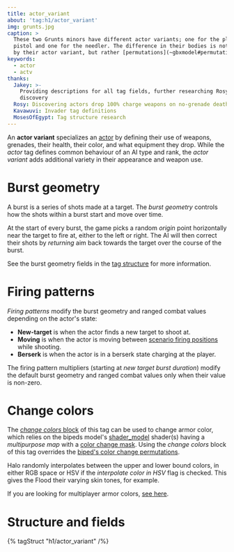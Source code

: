```yaml
---
title: actor_variant
about: 'tag:h1/actor_variant'
img: grunts.jpg
caption: >
  These two Grunts minors have different actor variants; one for the plasma
  pistol and one for the needler. The difference in their bodies is not caused
  by their actor variant, but rather [permutations](~gbxmodel#permutations).
keywords:
  - actor
  - actv
thanks:
  Jakey: >-
    Providing descriptions for all tag fields, further researching Rosy's
    discovery
  Rosy: Discovering actors drop 100% charge weapons on no-grenade deaths
  Kavawuvi: Invader tag definitions
  MosesOfEgypt: Tag structure research
---
```

An **actor variant** specializes an [actor](~) by defining their use of weapons, grenades, their health, their color, and what equipment they drop. While the _actor_ tag defines common behaviour of an AI type and rank, the _actor variant_ adds additional variety in their appearance and weapon use.

# Burst geometry
A burst is a series of shots made at a target. The _burst geometry_ controls how the shots within a burst start and move over time.

At the start of every burst, the game picks a random _origin_ point horizontally near the target to fire at, either to the left or right. The AI will then correct their shots by _returning_ aim back towards the target over the course of the burst.

See the burst geometry fields in the [tag structure](#structure-and-fields) for more information.

# Firing patterns
_Firing patterns_ modify the burst geometry and ranged combat values depending on the actor's state:

* **New-target** is when the actor finds a new target to shoot at.
* **Moving** is when the actor is moving between [scenario firing positions](~scenario#tag-field-encounters-firing-positions) while shooting.
* **Berserk** is when the actor is in a berserk state charging at the player.

The firing pattern multipliers (starting at _new target burst duration_) modify the default burst geometry and ranged combat values only when their value is non-zero.

# Change colors
The [_change colors_ block](#tag-field-change-colors) of this tag can be used to change armor color, which relies on the bipeds model's [shader_model](~) shader(s) having a _multipurpose map_ with a [color change mask](~shader_model#change-color). Using the _change colors_ block of this tag overrides the [biped's color change permutations](~object#tag-field-change-colors).

Halo randomly interpolates between the upper and lower bound colors, in either RGB space or HSV if the _interpolate color in HSV_ flag is checked. This gives the Flood their varying skin tones, for example.

If you are looking for multiplayer armor colors, [see here](~hard-coded-data#multiplayer-armor-colors).

# Structure and fields

{% tagStruct "h1/actor_variant" /%}
